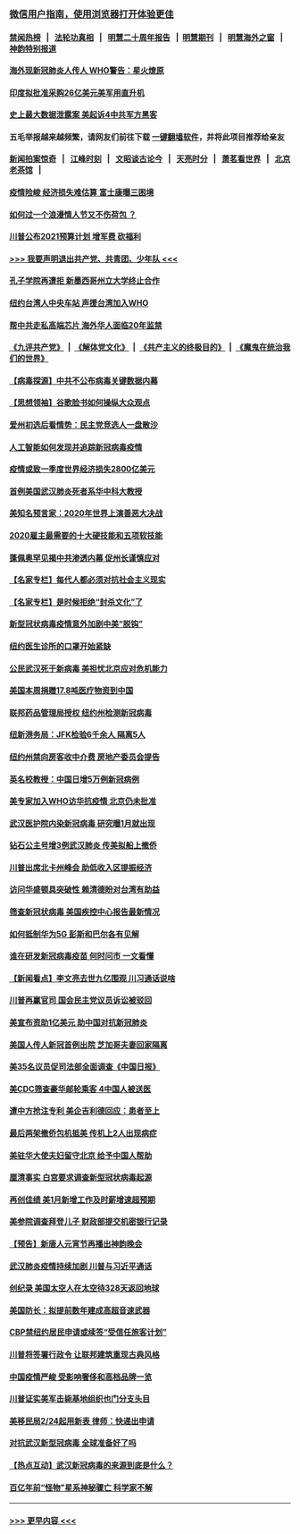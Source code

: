 ### [微信用户指南，使用浏览器打开体验更佳](https://github.com/gfw-breaker/banned-news1/blob/master/indexes/wechat-guide.md?t=0)
#### [禁闻热榜](热点新闻.md?t=0)  &nbsp;&nbsp;|&nbsp;&nbsp; [法轮功真相](https://github.com/gfw-breaker/truth/blob/master/README.md?t=0) &nbsp;&nbsp;|&nbsp;&nbsp; [明慧二十周年报告](https://github.com/gfw-breaker/mh-reports/blob/master/README.md?t=0) &nbsp;&nbsp;|&nbsp;&nbsp;[明慧期刊](https://github.com/gfw-breaker/mh-qikan) &nbsp;&nbsp;|&nbsp;&nbsp; [明慧海外之窗](https://github.com/gfw-breaker/mh-news/blob/master/README.md?t=0) &nbsp;&nbsp;|&nbsp;&nbsp; [神韵特别报道](https://github.com/gfw-breaker/mh-news/blob/master/shenyun.md?t=0)
#### [海外现新冠肺炎人传人 WHO警告：星火燎原](../pages/nsc412/n11859252.md?t=02110422) 
#### [印度拟批准采购26亿美元美军用直升机](../pages/nsc412/n11859143.md?t=02110422) 
#### [史上最大数据泄露案 美起诉4中共军方黑客](../pages/nsc412/n11859115.md?t=02110422) 
#### 五毛举报越来越频繁，请网友们前往下载 [一键翻墙软件](https://github.com/gfw-breaker/ssr-accounts)，并将此项目推荐给亲友
#### [新闻拍案惊奇](https://github.com/gfw-breaker/banned-news1/blob/master/pages/link4.md) &nbsp;&nbsp;|&nbsp;&nbsp; [江峰时刻](https://github.com/gfw-breaker/banned-news1/blob/master/pages/link4.md) &nbsp;&nbsp;|&nbsp;&nbsp; [文昭谈古论今](https://github.com/gfw-breaker/banned-news1/blob/master/pages/link4.md) &nbsp;&nbsp;|&nbsp;&nbsp; [天亮时分](https://github.com/gfw-breaker/banned-news1/blob/master/pages/link4.md) &nbsp;&nbsp;|&nbsp;&nbsp; [萧茗看世界](https://github.com/gfw-breaker/banned-news1/blob/master/pages/link4.md) &nbsp;&nbsp;|&nbsp;&nbsp; [北京老茶馆](https://github.com/gfw-breaker/banned-news1/blob/master/pages/link4.md) &nbsp;&nbsp;|&nbsp;&nbsp; 
#### [疫情险峻 经济损失难估算 富士康曝三困境](../pages/nsc412/n11859120.md?t=02110422) 
#### [如何过一个浪漫情人节又不伤荷包 ？](../pages/nsc412/n11858969.md?t=02110422) 
#### [川普公布2021预算计划 增军费 砍福利](../pages/nsc412/n11859012.md?t=02110422) 
#### [>>> 我要声明退出共产党、共青团、少年队 <<<](https://github.com/begood0513/goodnews/blob/master/quit/letter.md) 
#### [孔子学院再遭拒 新墨西哥州立大学终止合作](../pages/nsc412/n11858661.md?t=02110422) 
#### [纽约台湾人中央车站  声援台湾加入WHO](../pages/nsc412/n11857757.md?t=02110422) 
#### [帮中共走私高端芯片 海外华人面临20年监禁](../pages/nsc412/n11855016.md?t=02110422) 
#### [《九评共产党》](https://github.com/begood0513/9ping.md/blob/master/README.md) &nbsp;|&nbsp; [《解体党文化》](../../../../jtdwh.md/blob/master/README.md)  &nbsp;|&nbsp; [《共产主义的终极目的》](../../../../gczydzjmd.md/blob/master/README.md) &nbsp;|&nbsp; [《魔鬼在统治我们的世界》](../../../../mgztzwmdsj.md/blob/master/README.md) 
#### [【病毒探源】中共不公布病毒关键数据内幕](../pages/nsc412/n11856584.md?t=02110422) 
#### [【思想领袖】谷歌脸书如何操纵大众观点](../pages/nsc412/n11680874.md?t=02110422) 
#### [爱州初选后看情势：民主党竞选人一盘散沙](../pages/nsc412/n11856557.md?t=02110422) 
#### [人工智能如何发现并追踪新冠病毒疫情](../pages/nsc412/n11856398.md?t=02110422) 
#### [疫情或致一季度世界经济损失2800亿美元](../pages/nsc412/n11855639.md?t=02110422) 
#### [首例美国武汉肺炎死者系华中科大教授](../pages/nsc412/n11855500.md?t=02110422) 
#### [美知名预言家：2020年世界上演善恶大决战](../pages/nsc412/n11855418.md?t=02110422) 
#### [2020雇主最需要的十大硬技能和五项软技能](../pages/nsc412/n11850953.md?t=02110422) 
#### [蓬佩奥罕见揭中共渗透内幕 促州长谨慎应对](../pages/nsc412/n11854685.md?t=02110422) 
#### [【名家专栏】每代人都必须对抗社会主义现实](../pages/nsc412/n11831412.md?t=02110422) 
#### [【名家专栏】是时候拒绝“封杀文化”了](../pages/nsc412/n11814093.md?t=02110422) 
#### [新型冠状病毒疫情意外加剧中美“脱钩”](../pages/nsc412/n11854475.md?t=02110422) 
#### [纽约医生诊所的口罩开始紧缺](../pages/nsc412/n11853364.md?t=02110422) 
#### [公民武汉死于新病毒 美担忧北京应对危机能力](../pages/nsc412/n11854331.md?t=02110422) 
#### [美国本周捐赠17.8吨医疗物资到中国](../pages/nsc412/n11854269.md?t=02110422) 
#### [联邦药品管理局授权  纽约州检测新冠病毒](../pages/nsc412/n11853371.md?t=02110422) 
#### [纽新港务局：JFK检验6千余人  隔离5人](../pages/nsc412/n11853366.md?t=02110422) 
#### [纽约州禁向房客收中介费  房地产委员会提告](../pages/nsc412/n11853360.md?t=02110422) 
#### [英名校教授：中国日增5万例新冠病例](../pages/nsc412/n11854174.md?t=02110422) 
#### [美专家加入WHO访华抗疫情 北京仍未批准](../pages/nsc412/n11854043.md?t=02110422) 
#### [武汉医护院内染新冠病毒 研究曝1月就出现](../pages/nsc412/n11852928.md?t=02110422) 
#### [钻石公主号增3例武汉肺炎 传美拟船上撤侨](../pages/nsc412/n11853240.md?t=02110422) 
#### [川普出席北卡州峰会 助低收入区提振经济](../pages/nsc412/n11853232.md?t=02110422) 
#### [访问华盛顿具突破性 赖清德盼对台湾有助益](../pages/nsc412/n11853129.md?t=02110422) 
#### [筛查新冠状病毒 美国疾控中心报告最新情况](../pages/nsc412/n11853070.md?t=02110422) 
#### [如何抵制华为5G 彭斯和巴尔各有见解](../pages/nsc412/n11852535.md?t=02110422) 
#### [谁在研发新冠病毒疫苗 何时问市 一文看懂](../pages/nsc412/n11852840.md?t=02110422) 
#### [【新闻看点】李文亮去世九亿围观 川习通话说啥](../pages/nsc412/n11852360.md?t=02110422) 
#### [川普再赢官司 国会民主党议员诉讼被驳回](../pages/nsc412/n11852287.md?t=02110422) 
#### [美宣布资助1亿美元 助中国对抗新冠肺炎](../pages/nsc412/n11852531.md?t=02110422) 
#### [美国人传人新冠首例出院 芝加哥夫妻回家隔离](../pages/nsc412/n11852452.md?t=02110422) 
#### [美35名议员促司法部全面调查《中国日报》](../pages/nsc412/n11852435.md?t=02110422) 
#### [美CDC筛查豪华邮轮乘客 4中国人被送医](../pages/nsc412/n11852085.md?t=02110422) 
#### [遭中方抢注专利 美企吉利德回应：患者至上](../pages/nsc412/n11852037.md?t=02110422) 
#### [最后两架撤侨包机抵美 传机上2人出现病症](../pages/nsc412/n11852173.md?t=02110422) 
#### [美驻华大使夫妇留守北京 给予中国人帮助](../pages/nsc412/n11852165.md?t=02110422) 
#### [厘清事实 白宫要求调查新型冠状病毒起源](../pages/nsc412/n11852106.md?t=02110422) 
#### [再创佳绩 美1月新增工作及时薪增速超预期](../pages/nsc412/n11852174.md?t=02110422) 
#### [美参院调查拜登儿子 财政部提交机密银行记录](../pages/nsc412/n11851808.md?t=02110422) 
#### [【预告】新唐人元宵节再播出神韵晚会](../pages/nsc412/n11843192.md?t=02110422) 
#### [武汉肺炎疫情持续加剧 川普与习近平通话](../pages/nsc412/n11851613.md?t=02110422) 
#### [创纪录 美国太空人在太空待328天返回地球](../pages/nsc412/n11851266.md?t=02110422) 
#### [美国防长：拟提前数年建成高超音速武器](../pages/nsc412/n11850959.md?t=02110422) 
#### [CBP禁纽约居民申请或续签“受信任旅客计划”](../pages/nsc412/n11850857.md?t=02110422) 
#### [川普将签署行政令 让联邦建筑重现古典风格](../pages/nsc412/n11850654.md?t=02110422) 
#### [中国疫情严峻 受影响奢侈和高档品牌一览](../pages/nsc412/n11850319.md?t=02110422) 
#### [川普证实美军击毙基地组织也门分支头目](../pages/nsc412/n11850383.md?t=02110422) 
#### [美移民局2/24起用新表 律师：快递出申请](../pages/nsc412/n11848220.md?t=02110422) 
#### [对抗武汉新型冠病毒 全球准备好了吗](../pages/nsc412/n11850142.md?t=02110422) 
#### [【热点互动】武汉新冠病毒的来源到底是什么？](../pages/nsc412/n11849749.md?t=02110422) 
#### [百亿年前“怪物”星系神秘骤亡 科学家不解](../pages/nsc412/n11849863.md?t=02110422) 

----
#### [ >>> 更早内容 <<< ](../indexes/nsc412-earlier.md)
